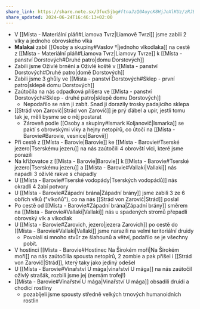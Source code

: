 ```yaml
---
share_link: https://share.note.sx/3fuc5jbg#ftnaJzQ0AuycK8HjJoXlKUz/zRJBK4RG0S9/cWVP8uw
share_updated: 2024-06-24T16:46:13+02:00
---
```

- V [[Místa - Materiální pláň#Liamova Tvrz|Liamově Tvrzi]] jsme zabili 2 vlky a jednoho obrovského vlka
- **Malakai** zabil [[Osoby a skupiny#Vaslov †|jednoho vlkodlaka]] na cestě z [[Místa - Materiální pláň#Liamova Tvrz|Liamovy Tvrze]] k [[Místa - panství Dorstových#Druhé patro|domu Dorstových]]
- Zabili jsme Oživlé brnění a Oživlé koště v [[Místa - panství Dorstových#Druhé patro|domě Dorstových]]
- Zabili jsme 3 ghůly ve [[Místa - panství Dorstových#Sklep - první patro|sklepě domu Dorstových]]
- Zaútočila na nás odpadková příšera ve [[Místa - panství Dorstových#Sklep - druhé patro|sklepě domu Dorstových]]
	- Nepodařilo se nám ji zabít. Snad ji dorazily trosky padajícího sklepa
- [[Strád von Zarovič|Strád von Zarovič]] je prý ďábel a upír, jestli tomu tak je, měli bysme se o něj postarat
	- Zároveň podle [[Osoby a skupiny#Ismark Koljanovič|Ismarka]] se paktí s obrovskými vlky a hejny netopírů, co útočí na [[Místa - Barovie#Barovie, vesnice|Barovii]]
- Při cestě z [[Místa - Barovie|Barovie]] ke [[Místa - Barovie#Tserské jezero|Tserskému jezeru]] na nás zaútočili 4 obrovští vlci, které jsme porazili
- Na křižovatce z [[Místa - Barovie|Barovie]] k [[Místa - Barovie#Tserské jezero|Tserskému jezeru]] a [[Místa - Barovie#Vallaki|Vallaki]] nás napadli 3 oživlé rakve s chapadly
- U [[Místa - Barovie#Tserské vodopády|Tserských vodopádů]] nás okradli 4 žabí potvory
- U [[Místa - Barovie#Západní brána|Západní brány]] jsme zabili 3 ze 6 obřích vlků ("vlkoňů"), co na nás [[Strád von Zarovič|Strád]] poslal
- Po cestě od [[Místa - Barovie#Západní brána|Západní brány]] směrem na [[Místa - Barovie#Vallaki|Vallaki]] nás u spadených stromů přepadli obrovský vlk a vlkodlak
- U [[Místa - Barovie#Zarovich, jezero|jezera Zarovich]] po cestě do [[Místa - Barovie#Vallaki|Vallaki]] jsme narazili na velmi teritoriální druidy
	- Povolali si mnoho stvůr ze šlahounů a větví, podařilo se je všechny pobít.
- V hostinci [[Místa - Barovie#Hostinec Na Širokém moři|Na Širokém moři]] na nás zaútočilia spousta netopírů, 2 zombie a pak přišel i [[Strád von Zarovič|Strád]], který taky jako jediný odešel
- U [[Místa - Barovie#Vinařství U mága|vinařství U mága]] na nás zaútočil oživlý strašák, rozbili jsme jej (nemám trofej!) 
- [[Místa - Barovie#Vinařství U mága|Vinařství U mága]] obsadili druidi a chodící rostliny
	- pozabíjeli jsme spousty středně velkých trnových humanoidních rostlin
 

